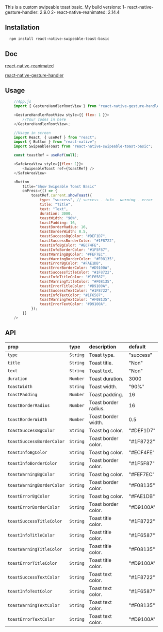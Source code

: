 This is a custom swipeable toast basic.
My build versions:
1- react-native-gesture-handler: 2.9.0
2- react-native-reanimated: 2.14.4

## Installation

```bash
  npm install react-native-swipeable-toast-basic
```

## Doc

[react-native-reanimated](https://docs.swmansion.com/react-native-reanimated/)

[react-native-gesture-handler](https://docs.swmansion.com/react-native-gesture-handler/docs/)

## Usage

```js
    //App.js
    import { GestureHandlerRootView } from "react-native-gesture-handler";

    <GestureHandlerRootView style={{ flex: 1 }}>
        //Your codes in here
    </GestureHandlerRootView>;

    //Usage in screen
    import React, { useRef } from "react";
    import { Button } from "react-native";
    import SwipeableToast from "react-native-swipeable-toast-basic";

    const toastRef = useRef(null);

    <SafeAreaView style={{flex: 1}}>
        <SwipeableToast ref={toastRef} />
    </SafeAreaView>

    <Button
        title="Show Swipeable Toast Basic"
        onPress={() => {
            toastRef.current.showToast({
                type: "success", // success - info - warning - error
                title: "Title",
                text: "Text",
                duration: 3000,
                toastWidth: "90%",
                toastPadding: 16,
                toastBorderRadius: 16,
                toastBorderWidth: 0.5,
                toastSuccessBgColor: "#DEF1D7",
                toastSuccessBorderColor: "#1F8722",
                toastInfoBgColor: "#ECF4FE",
                toastInfoBorderColor: "#1F5F87",
                toastWarningBgColor: "#FEF7EC",
                toastWarningBorderColor: "#F08135",
                toastErrorBgColor: "#FAE1DB",
                toastErrorBorderColor: "#D9100A",
                toastSuccessTitleColor: "#1F8722",
                toastInfoTitleColor: "#1F6587",
                toastWarningTitleColor: "#F08135",
                toastErrorTitleColor: "#D9100A",
                toastSuccessTextColor: "#1F8722",
                toastInfoTextColor: "#1F6587",
                toastWarningTextColor: "#F08135",
                toastErrorTextColor: "#D9100A",
            });
        }}
    />
```

## API

| prop                      | type     | description          | default   |
| :------------------------ | :------- | :------------------- | :-------- |
| `type`                    | `String` | Toast type.          | "success" |
| `title`                   | `String` | Toast title.         | "Non"     |
| `text`                    | `String` | Toast text.          | "Non"     |
| `duration`                | `Number` | Toast duration.      | 3000      |
| `toastWidth`              | `String` | Toast width.         | "90%"     |
| `toastPadding`            | `Number` | Toast padding.       | 16        |
| `toastBorderRadius`       | `Number` | Toast border radius. | 16        |
| `toastBorderWidth`        | `Number` | Toast border width.  | 0.5       |
| `toastSuccessBgColor`     | `String` | Toast bg color.      | "#DEF1D7" |
| `toastSuccessBorderColor` | `String` | Toast border color.  | "#1F8722" |
| `toastInfoBgColor`        | `String` | Toast bg color.      | "#ECF4FE" |
| `toastInfoBorderColor`    | `String` | Toast border color.  | "#1F5F87" |
| `toastWarningBgColor`     | `String` | Toast bg color.      | "#FEF7EC" |
| `toastWarningBorderColor` | `String` | Toast border color.  | "#F08135" |
| `toastErrorBgColor`       | `String` | Toast bg color.      | "#FAE1DB" |
| `toastErrorBorderColor`   | `String` | Toast border color.  | "#D9100A" |
| `toastSuccessTitleColor`  | `String` | Toast title color.   | "#1F8722" |
| `toastInfoTitleColor`     | `String` | Toast title color.   | "#1F6587" |
| `toastWarningTitleColor`  | `String` | Toast title color.   | "#F08135" |
| `toastErrorTitleColor`    | `String` | Toast title color.   | "#D9100A" |
| `toastSuccessTextColor`   | `String` | Toast text color.    | "#1F8722" |
| `toastInfoTextColor`      | `String` | Toast text color.    | "#1F6587" |
| `toastWarningTextColor`   | `String` | Toast text color.    | "#F08135" |
| `toastErrorTextColor`     | `String` | Toast text color.    | "#D9100A" |
